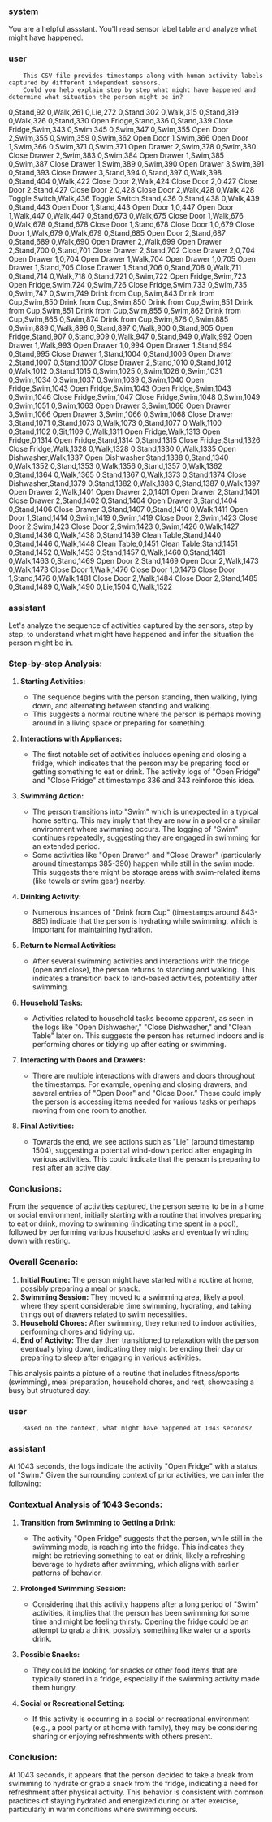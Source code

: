 ### system
You are a helpful assstant. You'll read sensor label table and analyze what might have happened.
### user

        This CSV file provides timestamps along with human activity labels captured by different independent sensors.
        Could you help explain step by step what might have happened and determine what situation the person might be in?
    
0,Stand,92
0,Walk,261
0,Lie,272
0,Stand,302
0,Walk,315
0,Stand,319
0,Walk,326
0,Stand,330
Open Fridge,Stand,336
0,Stand,339
Close Fridge,Swim,343
0,Swim,345
0,Swim,347
0,Swim,355
Open Door 2,Swim,355
0,Swim,359
0,Swim,362
Open Door 1,Swim,366
Open Door 1,Swim,366
0,Swim,371
0,Swim,371
Open Drawer 2,Swim,378
0,Swim,380
Close Drawer 2,Swim,383
0,Swim,384
Open Drawer 1,Swim,385
0,Swim,387
Close Drawer 1,Swim,389
0,Swim,390
Open Drawer 3,Swim,391
0,Stand,393
Close Drawer 3,Stand,394
0,Stand,397
0,Walk,398
0,Stand,404
0,Walk,422
Close Door 2,Walk,424
Close Door 2,0,427
Close Door 2,Stand,427
Close Door 2,0,428
Close Door 2,Walk,428
0,Walk,428
Toggle Switch,Walk,436
Toggle Switch,Stand,436
0,Stand,438
0,Walk,439
0,Stand,443
Open Door 1,Stand,443
Open Door 1,0,447
Open Door 1,Walk,447
0,Walk,447
0,Stand,673
0,Walk,675
Close Door 1,Walk,676
0,Walk,678
0,Stand,678
Close Door 1,Stand,678
Close Door 1,0,679
Close Door 1,Walk,679
0,Walk,679
0,Stand,685
Open Door 2,Stand,687
0,Stand,689
0,Walk,690
Open Drawer 2,Walk,699
Open Drawer 2,Stand,700
0,Stand,701
Close Drawer 2,Stand,702
Close Drawer 2,0,704
Open Drawer 1,0,704
Open Drawer 1,Walk,704
Open Drawer 1,0,705
Open Drawer 1,Stand,705
Close Drawer 1,Stand,706
0,Stand,708
0,Walk,711
0,Stand,714
0,Walk,718
0,Stand,721
0,Swim,722
Open Fridge,Swim,723
Open Fridge,Swim,724
0,Swim,726
Close Fridge,Swim,733
0,Swim,735
0,Swim,747
0,Swim,749
Drink from Cup,Swim,843
Drink from Cup,Swim,850
Drink from Cup,Swim,850
Drink from Cup,Swim,851
Drink from Cup,Swim,851
Drink from Cup,Swim,855
0,Swim,862
Drink from Cup,Swim,865
0,Swim,874
Drink from Cup,Swim,876
0,Swim,885
0,Swim,889
0,Walk,896
0,Stand,897
0,Walk,900
0,Stand,905
Open Fridge,Stand,907
0,Stand,909
0,Walk,947
0,Stand,949
0,Walk,992
Open Drawer 1,Walk,993
Open Drawer 1,0,994
Open Drawer 1,Stand,994
0,Stand,995
Close Drawer 1,Stand,1004
0,Stand,1006
Open Drawer 2,Stand,1007
0,Stand,1007
Close Drawer 2,Stand,1010
0,Stand,1012
0,Walk,1012
0,Stand,1015
0,Swim,1025
0,Swim,1026
0,Swim,1031
0,Swim,1034
0,Swim,1037
0,Swim,1039
0,Swim,1040
Open Fridge,Swim,1043
Open Fridge,Swim,1043
Open Fridge,Swim,1043
0,Swim,1046
Close Fridge,Swim,1047
Close Fridge,Swim,1048
0,Swim,1049
0,Swim,1051
0,Swim,1063
Open Drawer 3,Swim,1066
Open Drawer 3,Swim,1066
Open Drawer 3,Swim,1066
0,Swim,1068
Close Drawer 3,Stand,1071
0,Stand,1073
0,Walk,1073
0,Stand,1077
0,Walk,1100
0,Stand,1102
0,Sit,1109
0,Walk,1311
Open Fridge,Walk,1313
Open Fridge,0,1314
Open Fridge,Stand,1314
0,Stand,1315
Close Fridge,Stand,1326
Close Fridge,Walk,1328
0,Walk,1328
0,Stand,1330
0,Walk,1335
Open Dishwasher,Walk,1337
Open Dishwasher,Stand,1338
0,Stand,1340
0,Walk,1352
0,Stand,1353
0,Walk,1356
0,Stand,1357
0,Walk,1362
0,Stand,1364
0,Walk,1365
0,Stand,1367
0,Walk,1373
0,Stand,1374
Close Dishwasher,Stand,1379
0,Stand,1382
0,Walk,1383
0,Stand,1387
0,Walk,1397
Open Drawer 2,Walk,1401
Open Drawer 2,0,1401
Open Drawer 2,Stand,1401
Close Drawer 2,Stand,1402
0,Stand,1404
Open Drawer 3,Stand,1404
0,Stand,1406
Close Drawer 3,Stand,1407
0,Stand,1410
0,Walk,1411
Open Door 1,Stand,1414
0,Swim,1419
0,Swim,1419
Close Door 2,Swim,1423
Close Door 2,Swim,1423
Close Door 2,Swim,1423
0,Swim,1426
0,Walk,1427
0,Stand,1436
0,Walk,1438
0,Stand,1439
Clean Table,Stand,1440
0,Stand,1446
0,Walk,1448
Clean Table,0,1451
Clean Table,Stand,1451
0,Stand,1452
0,Walk,1453
0,Stand,1457
0,Walk,1460
0,Stand,1461
0,Walk,1463
0,Stand,1469
Open Door 2,Stand,1469
Open Door 2,Walk,1473
0,Walk,1473
Close Door 1,Walk,1476
Close Door 1,0,1476
Close Door 1,Stand,1476
0,Walk,1481
Close Door 2,Walk,1484
Close Door 2,Stand,1485
0,Stand,1489
0,Walk,1490
0,Lie,1504
0,Walk,1522

### assistant
Let's analyze the sequence of activities captured by the sensors, step by step, to understand what might have happened and infer the situation the person might be in.

### Step-by-step Analysis:

1. **Starting Activities:**
   - The sequence begins with the person standing, then walking, lying down, and alternating between standing and walking.
   - This suggests a normal routine where the person is perhaps moving around in a living space or preparing for something.

2. **Interactions with Appliances:**
   - The first notable set of activities includes opening and closing a fridge, which indicates that the person may be preparing food or getting something to eat or drink. The activity logs of "Open Fridge" and "Close Fridge" at timestamps 336 and 343 reinforce this idea.

3. **Swimming Action:**
   - The person transitions into "Swim" which is unexpected in a typical home setting. This may imply that they are now in a pool or a similar environment where swimming occurs. The logging of "Swim" continues repeatedly, suggesting they are engaged in swimming for an extended period.
   - Some activities like "Open Drawer" and "Close Drawer" (particularly around timestamps 385-390) happen while still in the swim mode. This suggests there might be storage areas with swim-related items (like towels or swim gear) nearby.

4. **Drinking Activity:**
   - Numerous instances of "Drink from Cup" (timestamps around 843-885) indicate that the person is hydrating while swimming, which is important for maintaining hydration.

5. **Return to Normal Activities:**
   - After several swimming activities and interactions with the fridge (open and close), the person returns to standing and walking. This indicates a transition back to land-based activities, potentially after swimming.

6. **Household Tasks:**
   - Activities related to household tasks become apparent, as seen in the logs like "Open Dishwasher," "Close Dishwasher," and "Clean Table" later on. This suggests the person has returned indoors and is performing chores or tidying up after eating or swimming.

7. **Interacting with Doors and Drawers:**
   - There are multiple interactions with drawers and doors throughout the timestamps. For example, opening and closing drawers, and several entries of "Open Door" and "Close Door.” These could imply the person is accessing items needed for various tasks or perhaps moving from one room to another.

8. **Final Activities:**
   - Towards the end, we see actions such as "Lie" (around timestamp 1504), suggesting a potential wind-down period after engaging in various activities. This could indicate that the person is preparing to rest after an active day.

### Conclusions:

From the sequence of activities captured, the person seems to be in a home or social environment, initially starting with a routine that involves preparing to eat or drink, moving to swimming (indicating time spent in a pool), followed by performing various household tasks and eventually winding down with resting.

### Overall Scenario:

1. **Initial Routine:** The person might have started with a routine at home, possibly preparing a meal or snack.
2. **Swimming Session:** They moved to a swimming area, likely a pool, where they spent considerable time swimming, hydrating, and taking things out of drawers related to swim necessities.
3. **Household Chores:** After swimming, they returned to indoor activities, performing chores and tidying up.
4. **End of Activity:** The day then transitioned to relaxation with the person eventually lying down, indicating they might be ending their day or preparing to sleep after engaging in various activities.

This analysis paints a picture of a routine that includes fitness/sports (swimming), meal preparation, household chores, and rest, showcasing a busy but structured day.
### user

        Based on the context, what might have happened at 1043 seconds?
    
### assistant
At 1043 seconds, the logs indicate the activity "Open Fridge" with a status of "Swim." Given the surrounding context of prior activities, we can infer the following:

### Contextual Analysis of 1043 Seconds:

1. **Transition from Swimming to Getting a Drink:**
   - The activity "Open Fridge" suggests that the person, while still in the swimming mode, is reaching into the fridge. This indicates they might be retrieving something to eat or drink, likely a refreshing beverage to hydrate after swimming, which aligns with earlier patterns of behavior.
   
2. **Prolonged Swimming Session:**
   - Considering that this activity happens after a long period of "Swim" activities, it implies that the person has been swimming for some time and might be feeling thirsty. Opening the fridge could be an attempt to grab a drink, possibly something like water or a sports drink.

3. **Possible Snacks:**
   - They could be looking for snacks or other food items that are typically stored in a fridge, especially if the swimming activity made them hungry.

4. **Social or Recreational Setting:**
   - If this activity is occurring in a social or recreational environment (e.g., a pool party or at home with family), they may be considering sharing or enjoying refreshments with others present.

### Conclusion:

At 1043 seconds, it appears that the person decided to take a break from swimming to hydrate or grab a snack from the fridge, indicating a need for refreshment after physical activity. This behavior is consistent with common practices of staying hydrated and energized during or after exercise, particularly in warm conditions where swimming occurs.
